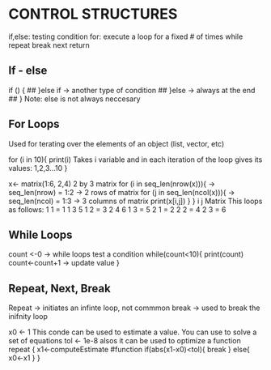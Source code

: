 # CONTROL STRUCTURES

if,else: testing  condition
for: execute a loop for a fixed # of times 
while
repeat
break 
next
return 


## If - else
if (<condition>) {
	##
}else if   -> another type of condition 
	##
}else      -> always at the end
	##
}			Note: else is not always neccesary 


## For Loops
Used for terating over the elements of an object (list, vector, etc)

for (i in 10){
	print(i)						Takes i variable and in each iteration of the loop gives its values: 1,2,3...10
}

x<- matrix(1:6, 2,4)    											2 by 3 matrix 
	for (i in seq_len(nrow(x))){								-> seq_len(nrow) = 1:2 -> 2 rows of matrix 
		for (j in seq_len(ncol(x))){							-> seq_len(ncol) = 1:3 -> 3 columns of matrix 
			print(x[i,j])
		}
	} 																										i   j              Matrix 
															This loops as follows: 		1		1 = 1					1		3		5
																												1		2	= 3					2		4		6
																												1		3 = 5
																												2		1 = 2
																												2		2 = 4
																												2		3 = 6
																												
## While Loops

count <-0                   -> while loops test a condition
	while(count<10){
		print(count)
			count<-count+1        -> update value 
	}
	
## Repeat, Next, Break
Repeat -> initiates an infinte loop, not commmon 
break -> used to break the inifnity loop

x0 <- 1																							This conde can be used to estimate a value. You can use to solve a set of equations 
tol <- 1e-8																					alsos it can be used to optimize a function
repeat {
	x1<-computeEstimate 				#function 
		if(abs(x1-x0)<tol){
				break
		} else{	
				x0<-x1
		}
}
